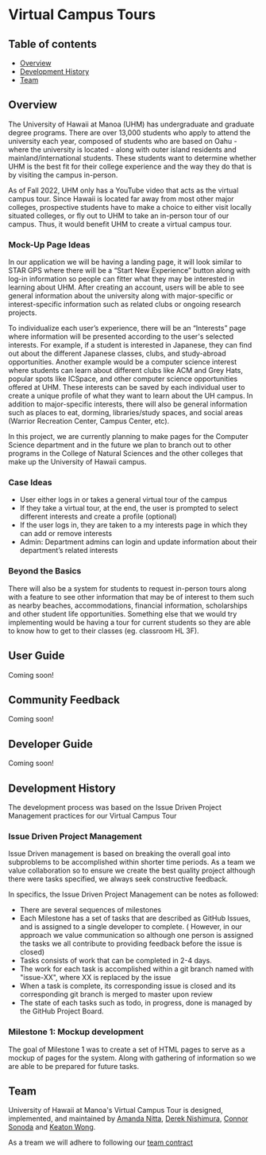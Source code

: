 # Virtual Campus Tours

## Table of contents

* [Overview](#overview)
* [Development History](#development-history)
* [Team](#team)

## Overview

The University of Hawaii at Manoa (UHM) has undergraduate and graduate degree programs. There are over 13,000 students who apply to attend the university each year, composed of students who are based on Oahu - where the university is located - along with outer island residents and mainland/international students. These students want to determine whether UHM is the best fit for their college experience and the way they do that is by visiting the campus in-person.

As of Fall 2022, UHM only has a YouTube video that acts as the virtual campus tour. Since Hawaii is located far away from most other major colleges, prospective students have to make a choice to either visit locally situated colleges, or fly out to UHM to take an in-person tour of our campus. Thus, it would benefit UHM to create a virtual campus tour.

### Mock-Up Page Ideas

In our application we will be having a landing page, it will look similar to STAR GPS where there will be a “Start New Experience” button along with log-in information so people can fitter what they may be interested in learning about UHM. After creating an account, users will be able to see general information about the university along with major-specific or interest-specific information such as related clubs or ongoing research projects.

To individualize each user’s experience, there will be an “Interests” page where information will be presented according to the user's selected interests. For example, if a student is interested in Japanese, they can find out about the different Japanese classes, clubs, and study-abroad opportunities. Another example would be a computer science interest where students can learn about different clubs like ACM and Grey Hats, popular spots like ICSpace, and other computer science opportunities offered at UHM. These interests can be saved by each individual user to create a unique profile of what they want to learn about the UH campus. In addition to major-specific interests, there will also be general information such as places to eat, dorming, libraries/study spaces, and social areas (Warrior Recreation Center, Campus Center, etc).

In this project, we are currently planning to make pages for the Computer Science department and in the future we plan to branch out to other programs in the College of Natural Sciences and the other colleges that make up the University of Hawaii campus.

### Case Ideas
* User either logs in or takes a general virtual tour of the campus
* If they take a virtual tour, at the end, the user is prompted to select different interests and create a profile (optional)
* If the user logs in, they are taken to a my interests page in which they can add or remove interests
* Admin: Department admins can login and update information about their department’s related interests

### Beyond the Basics

There will also be a system for students to request in-person tours along with a feature to see other information that may be of interest to them such as nearby beaches, accommodations, financial information, scholarships and other student life opportunities. Something else that we would try implementing would be having a tour for current students so they are able to know how to get to their classes (eg. classroom HL 3F). 

## User Guide

Coming soon! 

## Community Feedback 

Coming soon!

## Developer Guide 

Coming soon! 

## Development History 

The development process was based on the Issue Driven Project Management practices for our Virtual Campus Tour 

### Issue Driven Project Management 

Issue Driven management is based on breaking the overall goal into subproblems to be accomplished within shorter time periods. As a team we value collaboration so to ensure we create the best quality project although there were tasks specified, we always seek constructive feedback.

In specifics, the Issue Driven Project Management can be notes as followed: 

* There are several sequences of milestones
* Each Milestone has a set of tasks that are described as GitHub Issues, and is assigned to a single developer to complete. ( However, in our approach we value communication so although one person is assigned the tasks we all contribute to providing feedback before the issue is closed) 
* Tasks consists of work that can be completed in 2-4 days. 
* The work for each task is accomplished within a git branch named with "issue-XX", where XX is replaced by the issue 
*  When a task is complete, its corresponding issue is closed and its corresponding git branch is merged to master upon review 
*  The state of each tasks such as todo, in progress, done is managed by the GitHub Project Board.


### Milestone 1: Mockup development

The goal of Milestone 1 was to create a set of HTML pages to serve as a mockup of pages for the system. Along with gathering of information so we are able to be prepared for future tasks.

## Team

University of Hawaii at Manoa's Virtual Campus Tour is designed, implemented, and maintained by [Amanda Nitta](https://amandanitta.github.io/), [Derek Nishimura](https://d-nishimura808.github.io/), [Connor Sonoda](https://csonoda.github.io/) and [Keaton Wong](https://keatonwong.github.io/).

As a tream we will adhere to following our [team contract](https://docs.google.com/document/d/1x98_knoxlNvFcmkLITSJN_zsHk5L4bDeD3HOPlUWjmY/edit?usp=sharing)

